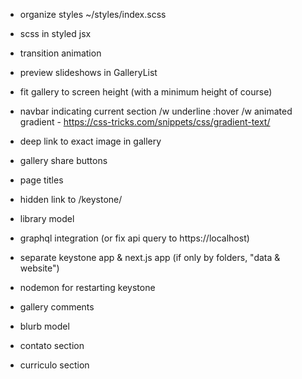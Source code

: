 - organize styles ~/styles/index.scss
- scss in styled jsx
- transition animation
- preview slideshows in GalleryList
- fit gallery to screen height (with a minimum height of course)
- navbar indicating current section /w underline
    :hover /w animated gradient - https://css-tricks.com/snippets/css/gradient-text/
- deep link to exact image in gallery
- gallery share buttons
- page titles
- hidden link to /keystone/
- library model

- graphql integration (or fix api query to https://localhost)
- separate keystone app & next.js app (if only by folders, "data & website")

- nodemon for restarting keystone
- gallery comments
- blurb model
- contato section
- curriculo section
